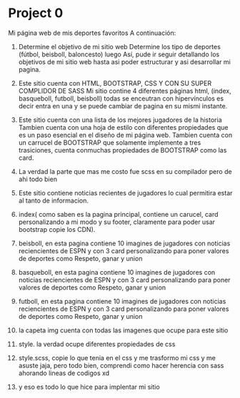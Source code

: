 # Project 0

Mi página web de mis deportes favoritos
A continuación:

1. Determine el objetivo de mi sitio web
Determine los tipo de deportes (fútbol, beisboll, baloncesto) luego Así, pude ir seguir detallando los objetivos de mi sitio web hasta asi poder estructurar y asi desarrollar mi pagina. 

2. Este sitio cuenta con HTML, BOOTSTRAP, CSS Y CON SU SUPER COMPLIDOR DE SASS
Mi sitio contine 4 diferentes páginas html, (index, basqueboll, futboll, beisboll) todas se enceutran con hipervínculos es decir entra en una y se puede cambiar de pagina en su mismi instante.

3. Este sitio cuenta con una lista de los mejores jugadores de la historia 
Tambien cuenta con una hoja de estilo con diferentes propiedades que es un paso esencial en el diseño de mi página web.
Tambien cuenta con un carrucel de BOOTSTRAP que solamente implemente a tres trasiciones, cuenta conmuchas propiedades de BOOTSTRAP como las card.
 
4. La verdad la parte que mas me costo fue scss en su compilador pero de ahi todo bien  
5. Este sitio contiene noticias recientes de jugadores lo cual permitira estar al tanto de informacion.

6. index( como saben es la pagina principal, contiene un carucel, card personalizando a mi modo y su footer, claramente para poder usar bootstrap copie los CDN).

7. beisboll, en esta pagina contiene 10 imagines de jugadores con noticias reciencientes de ESPN y con 3 card personalizando para poner valores de deportes como Respeto, ganar y union

8. basqueboll, en esta pagina contiene 10 imagines de jugadores con noticias reciencientes de ESPN y con 3 card personalizando para poner valores de deportes como Respeto, ganar y union

10. futboll, en esta pagina contiene 10 imagines de jugadores con noticias reciencientes de ESPN y con 3 card personalizando para poner valores de deportes como Respeto, ganar y union

11. la capeta img cuenta con todas las imagenes que ocupe para este sitio

12. style. la verdad ocupe diferentes propiedades de css

13. style.scss, copie lo que tenia en el css y me trasformo mi css y me asuste jaja, pero todo bien, comprendi como hacer herencia con sass ahorando lineas de codigos xd

14. y eso es todo lo que hice para implentar mi sitio  
